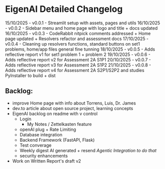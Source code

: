 # EigenAI Detailed Changelog

15/10/2025 - v0.0.1 - Streamlit setup with assets, pages and utils
16/10/2025 - v0.0.2 - Sidebar menu and home page with logo and title + docs updated
16/10/2025 - v0.0.3 - CodeRabbit nitpick comments addressed + Home page updated + Resolvers refactor and assessment docs
17/10/2025 - v0.0.4 - Cleaning up resolvers functions, standard buttons on set1 problems, home/app files general fine tunning 
18/10/2025 - v0.0.5 - Adds reflective report v1 for set1 problem 1 + problem 2
19/10/2025 - v0.0.6 - Adds reflective report v2 for Assessment 2A S1P1
20/10/2025 - v0.0.7 - Adds reflective report v3 for Assessment 2A S1P2
21/10/2025 - v0.0.8 - Adds reflective report v4 for Assessment 2A S2P1/S2P2 and studies PyInstaller to build + dist


## Backlog:
- improve Home page with info about Torrens, Luis, Dr. James
- dev.to article about open source project, learning concepts
- EigenAI backlog on readme with v control
    - Login
        - My Notes / Zettelkasten feature
    - openAI plug + Rate Limiting
    - Database integration
    - Backend Framework (FastAPI, Flask)
    - Test converage
    - Weekly digest AI generated + resend *Agentic Integration to do that*
    - security enhancements
- Work on Written Report's draft v2 